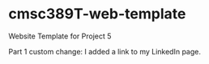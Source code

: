 # cmsc389T-web-template

Website Template for Project 5

Part 1 custom change:
I added a link to my LinkedIn page.